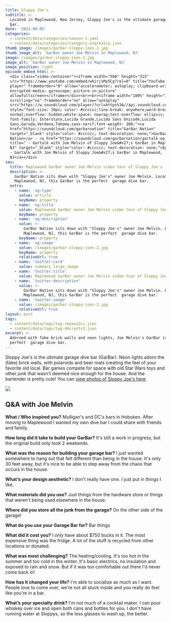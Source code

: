 ```yaml
---
title: Sloppy Joe's
subtitle: >-
  Located in Maplewood, New Jersey, Sloppy Joe's is the ultimate garage dive
  bar.
date: '2021-09-05'
categories:
  - content/data/categories/season-1.yaml
  - content/data/categories/category-exqrka1zy.json
thumb_image: /images/garbar-sloppy-joes-2.jpg
thumb_image_alt: 'GarBar owner Joe Melvin in Maplewood, NJ'
image: /images/garbar-sloppy-joes-1.jpg
image_alt: 'GarBar owner Joe Melvin in Maplewood, NJ'
image_position: right
episode_embed_html: >-
  <div class="video-container"><iframe width="560" height="315"
  src="https://www.youtube.com/embed/whirjsMy5Cg?rel=0" title="YouTube video
  player" frameborder="0" allow="accelerometer; autoplay; clipboard-write;
  encrypted-media; gyroscope; picture-in-picture"
  allowfullscreen></iframe></div><br><br><iframe width="100%" height="166"
  scrolling="no" frameborder="no" allow="autoplay"
  src="https://w.soundcloud.com/player/?url=https%3A//api.soundcloud.com/tracks/1112227564&color=%23ff5500&auto_play=false&hide_related=false&show_comments=true&show_user=true&show_reposts=false&show_teaser=true"></iframe><div
  style="font-size: 10px; color: #cccccc;line-break: anywhere;word-break:
  normal;overflow: hidden;white-space: nowrap;text-overflow: ellipsis;
  font-family: Interstate,Lucida Grande,Lucida Sans Unicode,Lucida
  Sans,Garuda,Verdana,Tahoma,sans-serif;font-weight: 100;"><a
  href="https://soundcloud.com/garbarnation" title="GarBar Nation"
  target="_blank" style="color: #cccccc; text-decoration: none;">GarBar
  Nation</a> · <a href="https://soundcloud.com/garbarnation/gartalk-ep-001"
  title=" - Gartalk with Joe Melvin of Sloppy Joe&#x27;s GarBar in Maplewood,
  NJ" target="_blank" style="color: #cccccc; text-decoration: none;">Episode 001
  - Gartalk with Joe Melvin of Sloppy Joe&#x27;s GarBar in Maplewood,
  NJ</a></div>
seo:
  title: Maplewood GarBar owner Joe Melvin video tour of Sloppy Joe's
  description: >-
    GarBar Nation sits down with "Sloppy Joe's" owner Joe Melvin. Located in
    Maplewood, NJ, this GarBar is the perfect  garage dive bar.
  extra:
    - name: 'og:type'
      value: article
      keyName: property
    - name: 'og:title'
      value: Maplewood GarBar owner Joe Melvin video tour of Sloppy Joe's
      keyName: property
    - name: 'og:description'
      value: >-
        GarBar Nation sits down with "Sloppy Joe's" owner Joe Melvin. Located in
        Maplewood, NJ, this GarBar is the perfect  garage dive bar.
      keyName: property
    - name: 'og:image'
      value: /images/garbar-sloppy-joes-2.jpg
      keyName: property
      relativeUrl: true
    - name: 'twitter:card'
      value: summary_large_image
    - name: 'twitter:title'
      value: Maplewood GarBar owner Joe Melvin video tour of Sloppy Joe's
    - name: 'twitter:description'
      value: >-
        GarBar Nation sits down with "Sloppy Joe's" owner Joe Melvin. Located in
        Maplewood, NJ, this GarBar is the perfect  garage dive bar.
    - name: 'twitter:image'
      value: /images/garbar-sloppy-joes-2.jpg
      relativeUrl: true
layout: post
tags:
  - content/data/tags/tag-rmyeos2cc.json
  - content/data/tags/tag-44crynts3.json
excerpt: >-
  Adorned with fake brick walls and neon lights, Joe Melvin's GarBar is the
  perfect  garage dive bar.
---
```

Sloppy Joe's is the ultimate garage dive bar (GarBar). Neon lights adorn the (fake) brick walls, with polaroids and beer mats creating the feel of your favorite old local. Bar games compete for space with old Star Wars toys and other junk that wasn't deemed nice enough for the house. And the bartender is pretty cute! You can [view photos of Sloppy Joe's here](/episodes/episode-2/media).

![](/images/IMG\_6934.JPG)

## Q\&A with Joe Melvin

**What / Who inspired you?**
Mulligan's and DC's bars in Hoboken. After moving to Maplewood I wanted my own dive bar I could share with friends and family. 

**How long did it take to build your GarBar?**
It's still a work in progress, but the original build only took 2 weekends. 

**What was the reason for building your garage bar?**
I just wanted somewhere to hang out that felt different than being in the house. It's only 30 feet away, but it's nice to be able to step away from the chaos that occurs in the house. 

**What’s your design aesthetic?**
I don't really have one. I just put in things I like. 

**What materials did you use?**
Just things from the hardware store or things that weren't being used elsewhere in the house. 

**Where did you store all the junk from the garage?**
On the other side of the garage!

**What do you use your Garage Bar for?**
Bar things

**What did it cost you?**
I only have about $750 bucks in it. The most expensive thing was the fridge. A lot of the stuff is recycled from other locations or donated. 

**What was most challenging?**
The heating/cooling. It's too hot in the summer and too cold in the winter. It's basic electrics, no insulation and exposed to rain and snow. But if it was too comfortable out there I'd never come back in!

**How has it changed your life?**
I'm able to socialize as much as I want. People love to come over, we're not all stuck inside and you really do feel like you're in a bar. 

**What’s your specialty drink?**
I'm not much of a cocktail maker. I can pour whiskey over ice and open both cans and bottles for you. I don't have running water at Sloppys, so the less glasses to wash up, the better.
